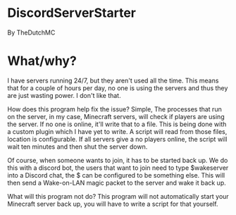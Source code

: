 # DiscordServerStarter
By TheDutchMC

# What/why?
I have servers running 24/7, but they aren't used all the time. This means that for a couple of hours per day,
no one is using the servers and thus they are just wasting power. I don't like that.

How does this program help fix the issue? Simple, The processes that run on the server, in my case, Minecraft servers,
will check if players are using the server. If no one is online, it'll write that to a file. This is being done with a custom plugin
which I have yet to write. A script will read from those files, location is configurable. If all servers give a no players online,
the script will wait ten minutes and then shut the server down.

Of course, when someone wants to join, it has to be started back up. We do this with a discord bot, the users that want to join need
to type $wakeserver into a Discord chat, the $ can be configured to be something else. This will then send a Wake-on-LAN magic packet to
the server and wake it back up.

What will this program not do? This program will not automatically start your Minecraft server back up, you will have to write a script
for that yourself.
